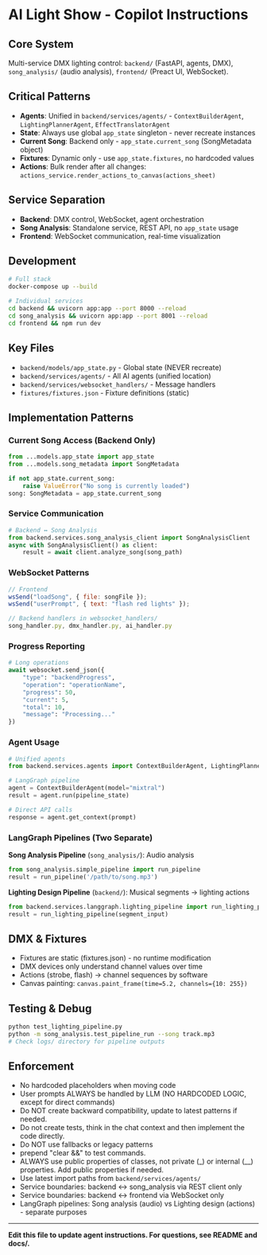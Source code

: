 # AI Light Show - Copilot Instructions

## Core System
Multi-service DMX lighting control: `backend/` (FastAPI, agents, DMX), `song_analysis/` (audio analysis), `frontend/` (Preact UI, WebSocket).

## Critical Patterns
- **Agents**: Unified in `backend/services/agents/` - `ContextBuilderAgent`, `LightingPlannerAgent`, `EffectTranslatorAgent`
- **State**: Always use global `app_state` singleton - never recreate instances
- **Current Song**: Backend only - `app_state.current_song` (SongMetadata object)
- **Fixtures**: Dynamic only - use `app_state.fixtures`, no hardcoded values
- **Actions**: Bulk render after all changes: `actions_service.render_actions_to_canvas(actions_sheet)`

## Service Separation
- **Backend**: DMX control, WebSocket, agent orchestration
- **Song Analysis**: Standalone service, REST API, no `app_state` usage
- **Frontend**: WebSocket communication, real-time visualization

## Development
```bash
# Full stack
docker-compose up --build

# Individual services  
cd backend && uvicorn app:app --port 8000 --reload
cd song_analysis && uvicorn app:app --port 8001 --reload
cd frontend && npm run dev
```

## Key Files
- `backend/models/app_state.py` - Global state (NEVER recreate)
- `backend/services/agents/` - All AI agents (unified location)
- `backend/services/websocket_handlers/` - Message handlers
- `fixtures/fixtures.json` - Fixture definitions (static)

## Implementation Patterns

### Current Song Access (Backend Only)
```python
from ...models.app_state import app_state
from ...models.song_metadata import SongMetadata

if not app_state.current_song:
    raise ValueError("No song is currently loaded")
song: SongMetadata = app_state.current_song
```

### Service Communication
```python
# Backend ↔ Song Analysis
from backend.services.song_analysis_client import SongAnalysisClient
async with SongAnalysisClient() as client:
    result = await client.analyze_song(song_path)
```

### WebSocket Patterns
```javascript
// Frontend
wsSend("loadSong", { file: songFile });
wsSend("userPrompt", { text: "flash red lights" });

// Backend handlers in websocket_handlers/
song_handler.py, dmx_handler.py, ai_handler.py
```

### Progress Reporting
```python
# Long operations
await websocket.send_json({
    "type": "backendProgress",
    "operation": "operationName",
    "progress": 50,
    "current": 5,
    "total": 10,
    "message": "Processing..."
})
```

### Agent Usage
```python
# Unified agents
from backend.services.agents import ContextBuilderAgent, LightingPlannerAgent, EffectTranslatorAgent

# LangGraph pipeline
agent = ContextBuilderAgent(model="mixtral")
result = agent.run(pipeline_state)

# Direct API calls
response = agent.get_context(prompt)
```

### LangGraph Pipelines (Two Separate)

**Song Analysis Pipeline** (`song_analysis/`): Audio analysis
```python
from song_analysis.simple_pipeline import run_pipeline
result = run_pipeline('/path/to/song.mp3')
```

**Lighting Design Pipeline** (`backend/`): Musical segments → lighting actions
```python
from backend.services.langgraph.lighting_pipeline import run_lighting_pipeline
result = run_lighting_pipeline(segment_input)
```

## DMX & Fixtures
- Fixtures are static (fixtures.json) - no runtime modification
- DMX devices only understand channel values over time
- Actions (strobe, flash) → channel sequences by software
- Canvas painting: `canvas.paint_frame(time=5.2, channels={10: 255})`

## Testing & Debug
```bash
python test_lighting_pipeline.py
python -m song_analysis.test_pipeline_run --song track.mp3
# Check logs/ directory for pipeline outputs
```

## Enforcement
- No hardcoded placeholders when moving code
- User prompts ALWAYS be handled by LLM (NO HARDCODED LOGIC, except for direct commands)
- Do NOT create backward compatibility, update to latest patterns if needed.
- Do not create tests, think in the chat context and then implement the code directly.
- Do NOT use fallbacks or legacy patterns
- prepend "clear &&" to test commands.
- ALWAYS use public properties of classes, not private (_) or internal (__) properties. Add public properties if needed.
- Use latest import paths from `backend/services/agents/`
- Service boundaries: backend ↔ song_analysis via REST client only
- Service boundaries: backend ↔ frontend via WebSocket only
- LangGraph pipelines: Song analysis (audio) vs Lighting design (actions) - separate purposes

---
**Edit this file to update agent instructions. For questions, see README and docs/.**
